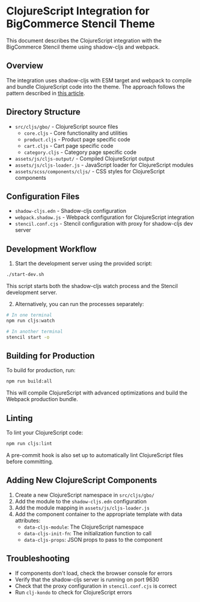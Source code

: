 # ClojureScript Integration for BigCommerce Stencil Theme

This document describes the ClojureScript integration with the BigCommerce Stencil theme using shadow-cljs and webpack.

## Overview

The integration uses shadow-cljs with ESM target and webpack to compile and bundle ClojureScript code into the theme. The approach follows the pattern described in [this article](https://deh.li/2022/11/04/shadow-cljs-webpack.html).

## Directory Structure

- `src/cljs/gbo/` - ClojureScript source files
  - `core.cljs` - Core functionality and utilities
  - `product.cljs` - Product page specific code
  - `cart.cljs` - Cart page specific code
  - `category.cljs` - Category page specific code
- `assets/js/cljs-output/` - Compiled ClojureScript output
- `assets/js/cljs-loader.js` - JavaScript loader for ClojureScript modules
- `assets/scss/components/cljs/` - CSS styles for ClojureScript components

## Configuration Files

- `shadow-cljs.edn` - Shadow-cljs configuration
- `webpack.shadow.js` - Webpack configuration for ClojureScript integration
- `stencil.conf.cjs` - Stencil configuration with proxy for shadow-cljs dev server

## Development Workflow

1. Start the development server using the provided script:

```bash
./start-dev.sh
```

This script starts both the shadow-cljs watch process and the Stencil development server.

2. Alternatively, you can run the processes separately:

```bash
# In one terminal
npm run cljs:watch

# In another terminal
stencil start -o
```

## Building for Production

To build for production, run:

```bash
npm run build:all
```

This will compile ClojureScript with advanced optimizations and build the Webpack production bundle.

## Linting

To lint your ClojureScript code:

```bash
npm run cljs:lint
```

A pre-commit hook is also set up to automatically lint ClojureScript files before committing.

## Adding New ClojureScript Components

1. Create a new ClojureScript namespace in `src/cljs/gbo/`
2. Add the module to the `shadow-cljs.edn` configuration
3. Add the module mapping in `assets/js/cljs-loader.js`
4. Add the component container to the appropriate template with data attributes:
   - `data-cljs-module`: The ClojureScript namespace
   - `data-cljs-init-fn`: The initialization function to call
   - `data-cljs-props`: JSON props to pass to the component

## Troubleshooting

- If components don't load, check the browser console for errors
- Verify that the shadow-cljs server is running on port 9630
- Check that the proxy configuration in `stencil.conf.cjs` is correct
- Run `clj-kondo` to check for ClojureScript errors
